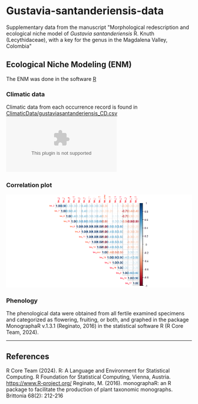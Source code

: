 # Gustavia-santanderiensis-data
Supplementary data from the manuscript "Morphological redescription and ecological niche model of <i>Gustavia santanderiensis</i> R. Knuth (Lecythidaceae), with a key for the genus in the Magdalena Valley, Colombia"

## Ecological Niche Modeling (ENM)
The ENM was done in the software [R](https://www.r-project.org/)

### Climatic data
Climatic data from each occurrence record is found in [ClimaticData/gustaviasantanderiensis_CD.csv](ClimaticData/gustaviasantanderiensis_CD.csv)
![ClimaticData/gustaviasantanderiensis_CD.csv](ClimaticData/gustaviasantanderiensis_CD.csv)

### Correlation plot
![Correlation variables](Figures/Correlation_variables.png)

### Phenology
The phenological data were obtained from all fertile examined specimens and categorized as flowering, fruiting, or both, and graphed in the package MonographaR v.1.3.1 (Reginato, 2016) in the statistical software R (R Core Team, 2024). 


---
## References


R Core Team (2024). R: A Language and Environment for Statistical Computing. R Foundation for Statistical Computing, Vienna, Austria. https://www.R-project.org/
Reginato, M. (2016). monographaR: an R package to facilitate the production of plant taxonomic monographs. Brittonia 68(2): 212-216


